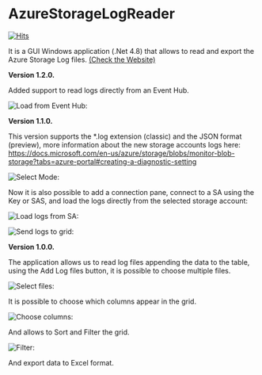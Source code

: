 # AzureStorageLogReader

[![Hits](https://hits.seeyoufarm.com/api/count/incr/badge.svg?url=https%3A%2F%2Fgithub.com%2Fnunomo%2FAzureStorageLogReader&count_bg=%2379C83D&title_bg=%23555555&icon=&icon_color=%23E7E7E7&title=hits&edge_flat=false)](https://hits.seeyoufarm.com)

It is a GUI Windows application (.Net 4.8) that allows to read and export the Azure Storage Log files.  <a href="https://nunogabrielmonteiro.github.io/AzureStorageLogReader/">(Check the Website)</a>

<b>Version 1.2.0.</b>

Added support to read logs directly from an Event Hub.

![Load from Event Hub:](https://github.com/nunomo/AzureStorageLogReader/blob/main/images/version_1_2_loadfromeh.png)

<b>Version 1.1.0.</b>

This version supports the *.log extension (classic) and the JSON format (preview), more information about the new storage accounts logs here: https://docs.microsoft.com/en-us/azure/storage/blobs/monitor-blob-storage?tabs=azure-portal#creating-a-diagnostic-setting

![Select Mode:](https://github.com/nunomo/AzureStorageLogReader/blob/main/images/version_1_1_selectmode.png)

Now it is also possible to add a connection pane, connect to a SA using the Key or SAS, and load the logs directly from the selected storage account:

![Load logs from SA:](https://github.com/nunomo/AzureStorageLogReader/blob/main/images/version_1_1_loadfromsa.png)

![Send logs to grid:](https://github.com/nunomo/AzureStorageLogReader/blob/main/images/version_1_1_sendtogrid.png)

<b>Version 1.0.0.</b>

The application allows us to read log files appending the data to the table, using the Add Log files button, it is possible to choose multiple files.

![Select files:](https://github.com/nunomo/AzureStorageLogReader/blob/main/images/AzureStorageLogReader_1.png)

It is possible to choose which columns appear in the grid.

![Choose columns:](https://github.com/nunomo/AzureStorageLogReader/blob/main/images/AzureStorageLogReader_2.png)

And allows to Sort and Filter the grid.

![Filter:](https://github.com/nunomo/AzureStorageLogReader/blob/main/images/AzureStorageLogReader_3.png)

And export data to Excel format.

